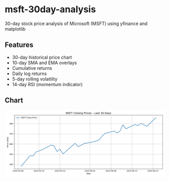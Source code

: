 # msft-30day-analysis
30-day stock price analysis of Microsoft (MSFT) using yfinance and matplotlib

## Features
- 30-day historical price chart
- 10-day SMA and EMA overlays
- Cumulative returns
- Daily log returns
- 5-day rolling volatility
- 14-day RSI (momentum indicator)

## Chart

![MSFT 30-day closing price chart](chart.png)
